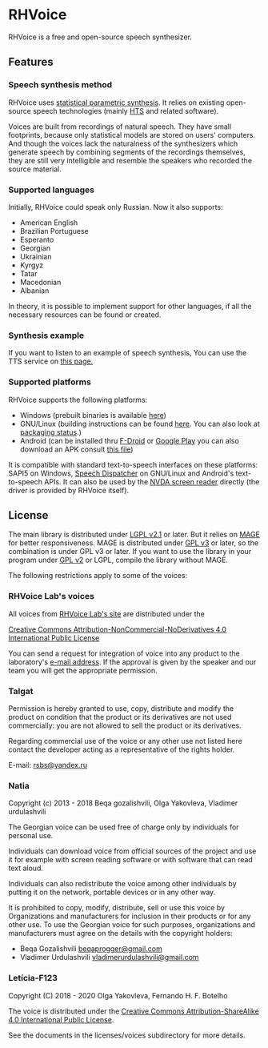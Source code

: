 # RHVoice

RHVoice is a free and open-source speech synthesizer.

## Features

### Speech synthesis method

RHVoice uses [statistical parametric synthesis](https://en.wikipedia.org/wiki/Speech_synthesis#HMM-based_synthesis).
It relies on existing open-source speech technologies (mainly
[HTS](https://hts.sp.nitech.ac.jp) and related software).

Voices are built from recordings of natural speech. They have small footprints,
because only statistical models are stored on users' computers. And though the
voices lack the naturalness of the synthesizers which generate speech by
combining segments of the recordings themselves, they are still very
intelligible and resemble the speakers who recorded the source material.

### Supported languages

Initially, RHVoice could speak only Russian. Now it also supports:

* American English
* Brazilian Portuguese
* Esperanto
* Georgian
* Ukrainian
* Kyrgyz
* Tatar
* Macedonian
* Albanian

In theory, it is possible to implement support for
other languages, if all the necessary resources can be found or
created.

### Synthesis example

If you want to listen to an example of speech synthesis, You can use the TTS
service on [this page.](https://data2data.ru/tts/)

### Supported platforms

RHVoice supports the following platforms:

* Windows (prebuilt binaries is available [here](doc/en/Binaries.md))
* GNU/Linux (building instructions can be found
  [here](doc/en/Compiling-on-Linux.md). You can also look at
  [packaging status](doc/en/Packaging-status.md).)
* Android (can be installed thru
  [F-Droid](https://f-droid.org/packages/com.github.olga_yakovleva.rhvoice.android/)
  or [Google Play](https://play.google.com/store/apps/details?id=com.github.olga_yakovleva.rhvoice.android)
  you can also download an APK consult [this file](doc/en/Binaries.md#user-content-android))

It is compatible with standard text-to-speech interfaces on these platforms:
SAPI5 on Windows, [Speech Dispatcher](https://devel.freebsoft.org/speechd) on
GNU/Linux and Android's text-to-speech APIs. It can also be used by the
[NVDA screen reader](https://www.nvaccess.org) directly (the driver is provided
by RHVoice itself).

## License

The main library is distributed under [LGPL v2.1](https://www.gnu.org/licenses/lgpl-2.1.html)
or later. But it relies on [MAGE](https://github.com/numediart/mage)
for better responsiveness. MAGE is distributed under
[GPL v3](https://www.gnu.org/licenses/gpl-3.0.html) or later, so the combination
is under GPL v3 or later. If you want to use the library in your program under
[GPL v2](https://www.gnu.org/licenses/gpl-2.0.html) or LGPL, compile
the library without MAGE.

The following restrictions apply to some of the voices:

### RHVoice Lab's voices

All voices from [RHVoice Lab's site](https://rhvoice.su/voices/)
are distributed under the
<!-- markdownlint-disable-next-line MD013 -->
[Creative Commons Attribution-NonCommercial-NoDerivatives 4.0 International Public License](https://creativecommons.org/licenses/by-nc-nd/4.0/)

You can send a request for integration of voice into any product to the
laboratory's [e-mail address](mailto:rhvoice@tiflo.org). If the approval is
given by the speaker and our team you will get the appropriate permission.

### Talgat

Permission is hereby granted to use, copy, distribute and modify the
product on condition that the product or its derivatives are not used
commercially: you are not allowed to sell the product or its
derivatives.

Regarding commercial use of the voice or any other use not listed here
contact the developer acting as a representative of the rights holder.

E-mail: rsbs@yandex.ru

### Natia

Copyright (c) 2013 - 2018 Beqa gozalishvili, Olga Yakovleva, Vladimer
urdulashvili

The Georgian voice can be used free of charge only by individuals for personal
use.

Individuals can download  voice from official sources of the project and use it
for example with screen reading software or with software that can read text
aloud.

Individuals can also redistribute the voice among other individuals by putting
it on the network, portable devices or in any other way.

It is prohibited to copy, modify, distribute, sell or use this voice
by Organizations and manufacturers for inclusion in their products or for any
other use. To use the Georgian voice for such purposes, organizations and
manufacturers must agree on the details with the copyright holders:

* Beqa Gozalishvili <beqaprogger@gmail.com>
* Vladimer Urdulashvili <vladimerurdulashvili@gmail.com>

### Letícia-F123

Copyright (C) 2018 - 2020  Olga Yakovleva, Fernando H. F. Botelho

The voice is distributed under the
[Creative Commons Attribution-ShareAlike 4.0 International Public License](https://creativecommons.org/licenses/by-sa/4.0/).

See the documents in the licenses/voices subdirectory for more details.
